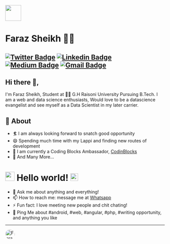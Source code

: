 <a href="https://sourcerer.io/itsfrz"><img src="https://avatars1.githubusercontent.com/u/61186175?v=4" height="50px" width="50px" alt=""/></a>
# Faraz Sheikh 👨‍💻  


[![Twitter Badge](https://img.shields.io/badge/-@Its_FRZ-1ca0f1?style=flat-square&labelColor=1ca0f1&logo=twitter&logoColor=white&link=https://twitter.com/Its_FRZ)](https://twitter.com/Its_FRZ) [![Linkedin Badge](https://img.shields.io/badge/-ItsFRZ-blue?style=flat-square&logo=Linkedin&logoColor=white&link=https://www.linkedin.com/in/itsfrz/)](https://www.linkedin.com/in/itsfrz/) [![Medium Badge](https://img.shields.io/badge/-@ItsFRZ-03a57a?style=flat-square&labelColor=000000&logo=Medium&link=https://medium.com/@faraz.ar.sheikh/)](https://medium.com/@faraz.ar.sheikh/)
[![Gmail Badge](https://img.shields.io/badge/-faraz.ar.sheikh@gmail.com-c14438?style=flat-square&logo=Gmail&logoColor=white&link=mailto:faraz.ar.sheikh@gmail.com)](mailto:faraz.ar.sheikh@gmail.com)
---
## Hi there 👋,           
I'm Faraz Sheikh, Student at 👨‍💻 G.H Raisoni University Pursuing B.Tech.  I am a web and data science enthusiasts, Would love to be a datascience evangelist and see myself as a Data Scientist in my later carrier.  

## 🧐 About
- 🏄‍ I am always looking forward to snatch good opportunity 
- 😄 Spending much time with my Lappi and finding new routes of development
- 🔭 I am currently a Coding Blocks Ambassador, [CodinBlocks](http://codingblocks.com/)
- 👯 And Many More...


# <img src="https://github.com/TheDudeThatCode/TheDudeThatCode/blob/master/Assets/Hi.gif" width="29px"> Hello world!&nbsp;<img src="https://github.com/TheDudeThatCode/TheDudeThatCode/blob/master/Assets/Earth.gif" width="24px">

- 💬 Ask me about anything and everything! 
- 📫 How to reach me: message me at [Whatsapp](https://wa.me/917796224997)
- ⚡ Fun fact: I love meeting new people and chit chating! 
- 💬 Ping Me about #android, #web, #angular, #php, #writing opportunity, and anything you like
---



<!--
**ItsFRZ/ItsFRZ** is a ✨ _special_ ✨ repository because its `README.md` (this file) appears on your GitHub profile.

🤔

-->
<!--

[![HitCount](http://hits.dwyl.com/ItsFRZ/ItsFRZ.svg)](http://hits.dwyl.com/ItsFRZ/ItsFRZ)
-->

<a href="https://dev.to/itsfrz">
  <img style="border-radius : 50%;" src="https://d2fltix0v2e0sb.cloudfront.net/dev-badge.svg" alt="Faraz Sheikh's DEV Profile" height="30" width="30">
</a>
    
